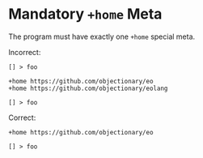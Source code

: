 # Mandatory `+home` Meta

The program must have exactly one `+home` special meta.

Incorrect:

```eo
[] > foo
```

```eo
+home https://github.com/objectionary/eo
+home https://github.com/objectionary/eolang

[] > foo
```

Correct:

```eo
+home https://github.com/objectionary/eo

[] > foo
```
